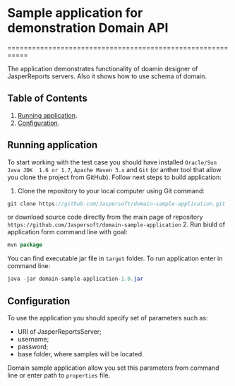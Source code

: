 # Sample application for demonstration Domain API
===========================================================

The application demonstrates functionality of doamin designer of JasperReports servers. Also it shows how to use schema of domain.

Table of Contents
------------------
1. [Running application](#running-application).
2. [Configuration](#configuration).

Running application
-------------
To start working with the test case you should have installed `Oracle/Sun Java JDK  1.6 or 1.7`, `Apache Maven 3.x` and `Git` (or anther tool that allow you clone the project from GitHub). Follow next steps to build application:
1. Clone the repository to your local computer using Git command: 
```java
git clone https://github.com/Jaspersoft/domain-sample-application.git
```
or download source code directly from the main page of repository `https://github.com/Jaspersoft/domain-sample-application`
2. Run biuld of application form command line with goal:
```java
mvn package
```
You can find executable jar file in `target` folder.
To run application enter in command line:
```java
java -jar domain-sample-application-1.0.jar
```
Configuration
-------------
To use the application you should specify  set of parameters such as:
- URI of JasperReportsServer;
- username;
- password;
- base folder, where samples will be located.

Domain sample application allow you set this parameters from command line or enter path to `properties` file.
